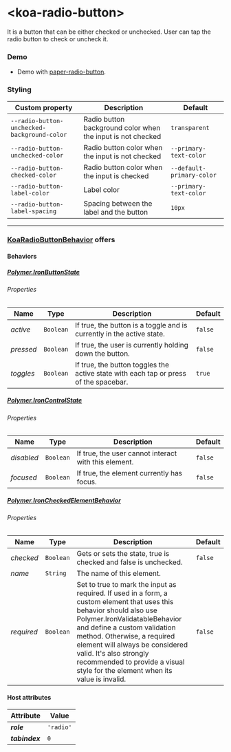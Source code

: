 # &lt;koa-radio-button&gt;

It is a button that can be either checked or unchecked. User can tap the radio button to check or uncheck it.

### Demo

* Demo with [paper-radio-button](https://elements.polymer-project.org/elements/paper-radio-button?view=demo).

### Styling

Custom property | Description | Default
----------------|-------------|--------
`--radio-button-unchecked-background-color` | Radio button background color when the input is not checked | `transparent`
`--radio-button-unchecked-color` | Radio button color when the input is not checked | `--primary-text-color`
`--radio-button-checked-color` | Radio button color when the input is checked | `--default-primary-color`
`--radio-button-label-color` | Label color | `--primary-text-color`
`--radio-button-label-spacing` | Spacing between the label and the button | `10px`

---

### [KoaRadioButtonBehavior](https://github.com/KingofApp/koa-behaviors/blob/master/koa-radio-button-behavior.html) offers

#### Behaviors

##### [Polymer.IronButtonState](https://elements.polymer-project.org/elements/iron-behaviors?active=Polymer.IronButtonState)

###### Properties

Name | Type | Description | Default
-----|------|-------------|--------
*active* | `Boolean` | If true, the button is a toggle and is currently in the active state. | `false`
*pressed* | `Boolean` | If true, the user is currently holding down the button. | `false`
*toggles* | `Boolean` | If true, the button toggles the active state with each tap or press of the spacebar. | `true`

##### [Polymer.IronControlState](https://elements.polymer-project.org/elements/iron-behaviors?active=Polymer.IronControlState)

###### Properties

Name | Type | Description | Default
-----|------|-------------|--------
*disabled* | `Boolean` | If true, the user cannot interact with this element. | `false`
*focused* | `Boolean` | If true, the element currently has focus. | `false`

##### [Polymer.IronCheckedElementBehavior](https://elements.polymer-project.org/elements/iron-checked-element-behavior)

###### Properties

Name | Type | Description | Default
-----|------|-------------|--------
*checked* | `Boolean` | Gets or sets the state, true is checked and false is unchecked. | `false`
*name* | `String` | The name of this element. |
*required* | `Boolean` | Set to true to mark the input as required. If used in a form, a custom element that uses this behavior should also use Polymer.IronValidatableBehavior and define a custom validation method. Otherwise, a required element will always be considered valid. It's also strongly recommended to provide a visual style for the element when its value is invalid. | `false`

#### Host attributes

Attribute | Value
----------|------
***role*** | `'radio'`
***tabindex*** | `0`
